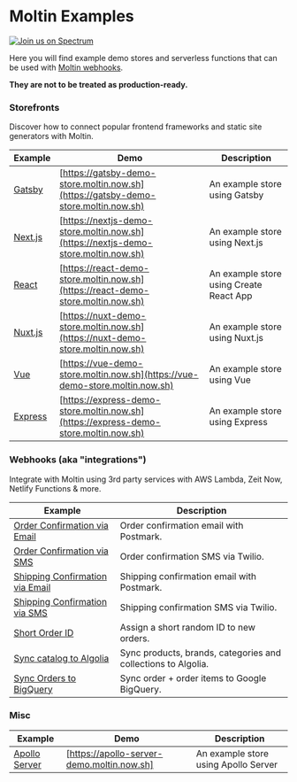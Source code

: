# Moltin Examples

[![Join us on Spectrum](https://withspectrum.github.io/badge/badge.svg)](https://spectrum.chat/moltin)

Here you will find example demo stores and serverless functions that can be used with [Moltin webhooks](https://docs.moltin.com/advanced/events).

**They are not to be treated as production-ready.**

### Storefronts

Discover how to connect popular frontend frameworks and static site generators with Moltin.

| Example             | Demo                                                                                 | Description                             |
| ------------------- | ------------------------------------------------------------------------------------ | --------------------------------------- |
| [Gatsby](/nextjs)   | [https://gatsby-demo-store.moltin.now.sh](https://gatsby-demo-store.moltin.now.sh)   | An example store using Gatsby           |
| [Next.js](/nextjs)  | [https://nextjs-demo-store.moltin.now.sh](https://nextjs-demo-store.moltin.now.sh)   | An example store using Next.js          |
| [React](/react)     | [https://react-demo-store.moltin.now.sh](https://react-demo-store.moltin.now.sh)     | An example store using Create React App |
| [Nuxt.js](/nuxtjs)  | [https://nuxt-demo-store.moltin.now.sh](https://nuxt-demo-store.moltin.now.sh)       | An example store using Nuxt.js          |
| [Vue](/vue)         | [https://vue-demo-store.moltin.now.sh](https://vue-demo-store.moltin.now.sh)         | An example store using Vue              |
| [Express](/express) | [https://express-demo-store.moltin.now.sh](https://express-demo-store.moltin.now.sh) | An example store using Express          |

### Webhooks (aka "integrations")

Integrate with Moltin using 3rd party services with AWS Lambda, Zeit Now, Netlify Functions & more.

| Example                                                         | Description                                                   |
| --------------------------------------------------------------- | ------------------------------------------------------------- |
| [Order Confirmation via Email](/order-confirmation-email)       | Order confirmation email with Postmark.                       |
| [Order Confirmation via SMS](/order-confirmation-sms)           | Order confirmation SMS via Twilio.                            |
| [Shipping Confirmation via Email](/shipping-confirmation-email) | Shipping confirmation email with Postmark.                    |
| [Shipping Confirmation via SMS](/shipping-confirmation-sms)     | Shipping confirmation SMS via Twilio.                         |
| [Short Order ID](/short-order-id)                               | Assign a short random ID to new orders.                       |
| [Sync catalog to Algolia](/sync-catalog-to-algolia)             | Sync products, brands, categories and collections to Algolia. |
| [Sync Orders to BigQuery](/sync-orders-to-big-query)            | Sync order + order items to Google BigQuery.                  |

### Misc

| Example                         | Demo                                       | Description                          |
| ------------------------------- | ------------------------------------------ | ------------------------------------ |
| [Apollo Server](/apollo-server) | [https://apollo-server-demo.moltin.now.sh] | An example store using Apollo Server |
